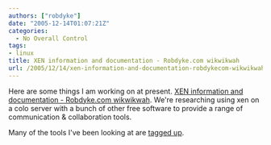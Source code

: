 ```yaml
---
authors: ["robdyke"]
date: "2005-12-14T01:07:21Z"
categories:
  - No Overall Control
tags:
- linux
title: XEN information and documentation - Robdyke.com wikwikwah
url: /2005/12/14/xen-information-and-documentation-robdykecom-wikwikwah/
---
```

Here are some things I am working on at present. [XEN information and documentation - Robdyke.com wikwikwah](http://www.robdyke.com/wikwikwah/index.php/XEN_information_and_documentation). We're researching using xen on a colo server with a bunch of other free software to provide a range of communication &#38; collaboration tools.

Many of the tools I've been looking at are [tagged up](http://del.icio.us/robd/tools).